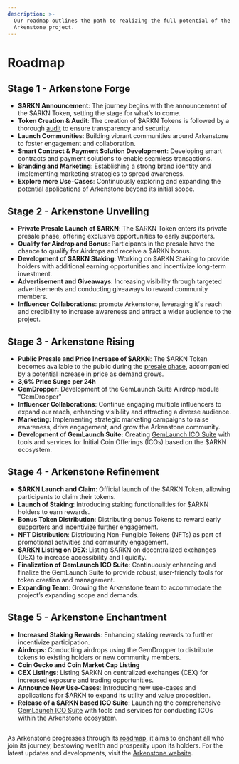 ```yaml
---
description: >-
  Our roadmap outlines the path to realizing the full potential of the
  Arkenstone project.
---
```


# Roadmap

## Stage 1 - Arkenstone Forge

* **$ARKN Announcement**: The journey begins with the announcement of the $ARKN Token, setting the stage for what’s to come.
* **Token Creation & Audit**: The creation of $ARKN Tokens is followed by a thorough [audit](https://arkenstone.gold/#audit) to ensure transparency and security.
* **Launch Communities**: Building vibrant communities around Arkenstone to foster engagement and collaboration.
* **Smart Contract & Payment Solution Development**: Developing smart contracts and payment solutions to enable seamless transactions.
* **Branding and Marketing**: Establishing a strong brand identity and implementing marketing strategies to spread awareness.
* **Explore more Use-Cases**: Continuously exploring and expanding the potential applications of Arkenstone beyond its initial scope.

## Stage 2 - Arkenstone Unveiling

* **Private Presale Launch of $ARKN**: The $ARKN Token enters its private presale phase, offering exclusive opportunities to early supporters.
* **Qualify for Airdrop and Bonus**: Participants in the presale have the chance to qualify for Airdrops and receive a $ARKN bonus.
* **Development of $ARKN Staking**: Working on $ARKN Staking to provide holders with additional earning opportunities and incentivize long-term investment.
* **Advertisement and Giveaways**: Increasing visibility through targeted advertisements and conducting giveaways to reward community members.
* **Influencer Collaborations**: promote Arkenstone, leveraging it´s reach and credibility to increase awareness and attract a wider audience to the project.

## Stage 3 - Arkenstone Rising

* **Public Presale and Price Increase of $ARKN**: The $ARKN Token becomes available to the public during the [presale phase](https://arkenstone.gold/), accompanied by a potential increase in price as demand grows.
* **3,6% Price Surge per 24h**
* **GemDropper:** Development of the GemLaunch Suite Airdrop module "GemDropper"
* **Influencer Collaborations**: Continue engaging multiple influencers to expand our reach, enhancing visibility and attracting a diverse audience.
* **Marketing:** Implementing strategic marketing campaigns to raise awareness, drive engagement, and grow the Arkenstone community.
* **Development of GemLaunch Suite:** Creating [GemLaunch ICO Suite](https://arkenstone.gold/suite/) with tools and services for Initial Coin Offerings (ICOs) based on the $ARKN ecosystem.

## Stage 4 - Arkenstone Refinement

* **$ARKN Launch and Claim**: Official launch of the $ARKN Token, allowing participants to claim their tokens.
* **Launch of Staking**: Introducing staking functionalities for $ARKN holders to earn rewards.
* **Bonus Token Distribution**: Distributing bonus Tokens to reward early supporters and incentivize further engagement.
* **NFT Distribution**: Distributing Non-Fungible Tokens (NFTs) as part of promotional activities and community engagement.
* **$ARKN Listing on DEX**: Listing $ARKN on decentralized exchanges (DEX) to increase accessibility and liquidity.
* **Finalization of GemLaunch ICO Suite**: Continuously enhancing and finalize the GemLaunch Suite to provide robust, user-friendly tools for token creation and management.
* **Expanding Team**: Growing the Arkenstone team to accommodate the project’s expanding scope and demands.

## Stage 5 - Arkenstone Enchantment

* **Increased Staking Rewards**: Enhancing staking rewards to further incentivize participation.
* **Airdrops**: Conducting airdrops using the GemDropper to distribute tokens to existing holders or new community members.
* **Coin Gecko and Coin Market Cap Listing**
* **CEX Listings**: Listing $ARKN on centralized exchanges (CEX) for increased exposure and trading opportunities.
* **Announce New Use-Cases**: Introducing new use-cases and applications for $ARKN to expand its utility and value proposition.
* **Release of a $ARKN based ICO Suite**: Launching the comprehensive [GemLaunch ICO Suite](https://arkenstone.gold/suite/) with tools and services for conducting ICOs within the Arkenstone ecosystem.

<figure><img src=".gitbook/assets/2024-05-25 14_18_21-Presale - ARKENSTONE – Mozilla Firefox.png" alt=""><figcaption></figcaption></figure>

As Arkenstone progresses through its [roadmap](https://arkenstone.gold/#roadmap), it aims to enchant all who join its journey, bestowing wealth and prosperity upon its holders. For the latest updates and developments, visit the [Arkenstone website](https://arkenstone.gold/#roadmap).

